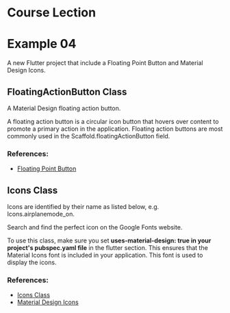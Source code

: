 # Course Lection
# Example 04

A new Flutter project that include a Floating Point Button and Material Design Icons.

## FloatingActionButton Class

A Material Design floating action button.

A floating action button is a circular icon button that hovers over content to promote a primary action in the application. Floating action buttons are most commonly used in the Scaffold.floatingActionButton field.

### References:

- [Floating Point Button](https://api.flutter.dev/flutter/material/FloatingActionButton-class.html)

## Icons Class

Icons are identified by their name as listed below, e.g. Icons.airplanemode_on.

Search and find the perfect icon on the Google Fonts website.

To use this class, make sure you set **uses-material-design: true in your project's pubspec.yaml file** in the flutter section. This ensures that the Material Icons font is included in your application. This font is used to display the icons.

### References:

- [Icons Class](https://api.flutter.dev/flutter/material/Icons-class.html)
- [Material Design Icons](https://material.io/resources/icons)